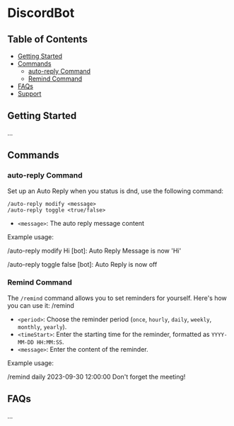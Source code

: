 # DiscordBot

## Table of Contents
- [Getting Started](#getting-started)
- [Commands](#commands)
  - [auto-reply Command](#auto-reply-Command)
  - [Remind Command](#remind-command)
- [FAQs](#faqs)
- [Support](#support)

## Getting Started

...

## Commands

### auto-reply Command

Set up an Auto Reply when you status is dnd, use the following command:

`/auto-reply modify <message>`  
`/auto-reply toggle <true/false>`

- `<message>`: The auto reply message content

Example usage:

/auto-reply modify Hi
[bot]: Auto Reply Message is now 'Hi'

/auto-reply toggle false
[bot]: Auto Reply is now off

### Remind Command

The `/remind` command allows you to set reminders for yourself. Here's how you can use it:
/remind <period> <timeStart> <message>

- `<period>`: Choose the reminder period (`once`, `hourly`, `daily`, `weekly`, `monthly`, `yearly`).
- `<timeStart>`: Enter the starting time for the reminder, formatted as `YYYY-MM-DD HH:MM:SS`.
- `<message>`: Enter the content of the reminder.
  
Example usage:

/remind daily 2023-09-30 12:00:00 Don't forget the meeting!

## FAQs

...
